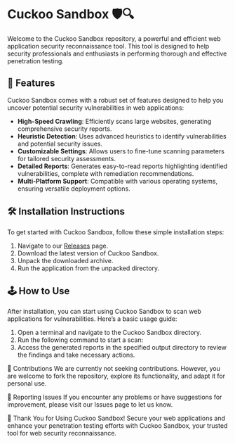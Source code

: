 # Cuckoo Sandbox 🛡️🔍

Welcome to the Cuckoo Sandbox repository, a powerful and efficient web application security reconnaissance tool. This tool is designed to help security professionals and enthusiasts in performing thorough and effective penetration testing.

## 🚀 Features

Cuckoo Sandbox comes with a robust set of features designed to help you uncover potential security vulnerabilities in web applications:

- **High-Speed Crawling**: Efficiently scans large websites, generating comprehensive security reports.
- **Heuristic Detection**: Uses advanced heuristics to identify vulnerabilities and potential security issues.
- **Customizable Settings**: Allows users to fine-tune scanning parameters for tailored security assessments.
- **Detailed Reports**: Generates easy-to-read reports highlighting identified vulnerabilities, complete with remediation recommendations.
- **Multi-Platform Support**: Compatible with various operating systems, ensuring versatile deployment options.

## 🛠️ Installation Instructions

To get started with Cuckoo Sandbox, follow these simple installation steps:

1. Navigate to our [Releases](../../releases) page.
2. Download the latest version of Cuckoo Sandbox.
3. Unpack the downloaded archive.
4. Run the application from the unpacked directory.

## 🕹️ How to Use

After installation, you can start using Cuckoo Sandbox to scan web applications for vulnerabilities. Here’s a basic usage guide:

1. Open a terminal and navigate to the Cuckoo Sandbox directory.
2. Run the following command to start a scan:
3. Access the generated reports in the specified output directory to review the findings and take necessary actions.

🛑 Contributions
We are currently not seeking contributions. However, you are welcome to fork the repository, explore its functionality, and adapt it for personal use.

🐞 Reporting Issues
If you encounter any problems or have suggestions for improvement, please visit our Issues page to let us know.

🌟 Thank You for Using Cuckoo Sandbox!
Secure your web applications and enhance your penetration testing efforts with Cuckoo Sandbox, your trusted tool for web security reconnaissance.
